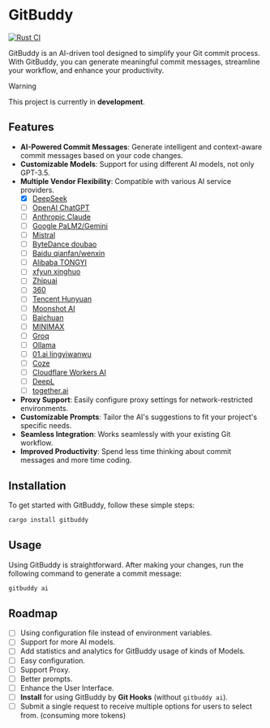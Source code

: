 # GitBuddy

[![Rust CI](https://github.com/fujianbang/GitBuddy/actions/workflows/rust.yaml/badge.svg)](https://github.com/fujianbang/GitBuddy/actions/workflows/rust.yaml)

GitBuddy is an AI-driven tool designed to simplify your Git commit process. With GitBuddy, you can generate meaningful
commit messages, streamline your workflow, and enhance your productivity.

> [!WARNING]
> This project is currently in **development**.

## Features

- **AI-Powered Commit Messages**: Generate intelligent and context-aware commit messages based on your code changes.
- **Customizable Models**: Support for using different AI models, not only GPT-3.5.
- **Multiple Vendor Flexibility**: Compatible with various AI service providers.
    + [x] [DeepSeek](https://www.deepseek.com/)
    + [ ] [OpenAI ChatGPT](https://platform.openai.com/docs/guides/gpt/chat-completions-api)
    + [ ] [Anthropic Claude](https://anthropic.com)
    + [ ] [Google PaLM2/Gemini](https://developers.generativeai.google)
    + [ ] [Mistral](https://mistral.ai/)
    + [ ] [ByteDance doubao](https://console.volcengine.com/ark/region:ark+cn-beijing/model)
    + [ ] [Baidu qianfan/wenxin](https://qianfan.cloud.baidu.com/)
    + [ ] [Alibaba TONGYI](https://tongyi.aliyun.com/)
    + [ ] [xfyun xinghuo](https://xinghuo.xfyun.cn/sparkapi)
    + [ ] [Zhipuai](https://open.bigmodel.cn/)
    + [ ] [360](https://ai.360.cn)
    + [ ] [Tencent Hunyuan](https://hunyuan.tencent.com/)
    + [ ] [Moonshot AI](https://platform.moonshot.cn/)
    + [ ] [Baichuan](https://platform.baichuan-ai.com)
    + [ ] [MINIMAX](https://api.minimax.chat/)
    + [ ] [Groq](https://wow.groq.com/)
    + [ ] [Ollama](https://github.com/ollama/ollama)
    + [ ] [01.ai lingyiwanwu](https://platform.lingyiwanwu.com/)
    + [ ] [Coze](https://www.coze.com/)
    + [ ] [Cloudflare Workers AI](https://developers.cloudflare.com/workers-ai/)
    + [ ] [DeepL](https://www.deepl.com/)
    + [ ] [together.ai](https://www.together.ai/)
- **Proxy Support**: Easily configure proxy settings for network-restricted environments.
- **Customizable Prompts**: Tailor the AI's suggestions to fit your project's specific needs.
- **Seamless Integration**: Works seamlessly with your existing Git workflow.
- **Improved Productivity**: Spend less time thinking about commit messages and more time coding.

## Installation

To get started with GitBuddy, follow these simple steps:

```sh
cargo install gitbuddy
```

## Usage

Using GitBuddy is straightforward. After making your changes, run the following command to generate a commit message:

```sh
gitbuddy ai
```

## Roadmap

- [ ] Using configuration file instead of environment variables.
- [ ] Support for more AI models.
- [ ] Add statistics and analytics for GitBuddy usage of kinds of Models.
- [ ] Easy configuration.
- [ ] Support Proxy.
- [ ] Better prompts.
- [ ] Enhance the User Interface.
- [ ] **Install** for using GitBuddy by **Git Hooks** (without `gitbuddy ai`).
- [ ] Submit a single request to receive multiple options for users to select from. (consuming more tokens)